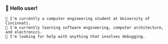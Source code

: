 ### 💬 Hello user!
    💬 I'm currently a computer engineering student at University of Cincinnati.
    💬 I'm currently learning software engineering, computer architecture, and electronics.
    💬 I'm looking for help with anything that involves debugging.

<!--
**justinfer/justinfer** is a ✨ _special_ ✨ repository because its `README.md` (this file) appears on your GitHub profile.

Here are some ideas to get you started:

- 🔭 I’m currently working on ...
- 🌱 I’m currently learning ...
- 👯 I’m looking to collaborate on ...
- 🤔 I’m looking for help with ...
- 💬 Ask me about ...
- 📫 How to reach me: ...
- 😄 Pronouns: ...
- ⚡ Fun fact: ...
-->
